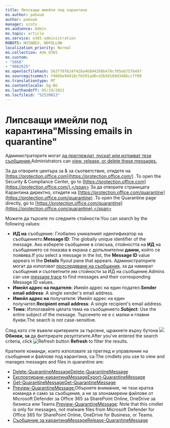 ```yaml
---
title: Липсващи имейли под карантина
ms.author: pebaum
author: pebaum
manager: scotv
ms.audience: Admin
ms.topic: article
ms.service: o365-administration
ROBOTS: NOINDEX, NOFOLLOW
localization_priority: Normal
ms.collection: Adm_O365
ms.custom:
- "5668"
- "9002625"
ms.openlocfilehash: 563f76f624f428a46894268b478cf05eb757b497
ms.sourcegitcommit: f4866e94918c7b591ad0cd3b58169d340bcc7f00
ms.translationtype: MT
ms.contentlocale: bg-BG
ms.lasthandoff: 05/19/2021
ms.locfileid: "52539813"
---
```

# <a name="missing-emails-in-quarantine"></a><span data-ttu-id="6740a-102">Липсващи имейли под карантина"</span><span class="sxs-lookup"><span data-stu-id="6740a-102">Missing emails in quarantine"</span></span>

<span data-ttu-id="6740a-103">Администраторите могат [да преглеждат, пускат или изтриват тези съобщения.](/microsoft-365/security/office-365-security/manage-quarantined-messages-and-files)</span><span class="sxs-lookup"><span data-stu-id="6740a-103">Administrators can [view, release, or delete these messages.](/microsoft-365/security/office-365-security/manage-quarantined-messages-and-files)</span></span>

<span data-ttu-id="6740a-104">За да отворите центъра за & за съответствие, отидете на [https://protection.office.com](https://protection.office.com/) .</span><span class="sxs-lookup"><span data-stu-id="6740a-104">To open the Security & Compliance Center, go to [https://protection.office.com](https://protection.office.com/).</span></span> <span data-ttu-id="6740a-105">За да отворите страницата Карантина директно, отидете на [https://protection.office.com/quarantine](https://protection.office.com/quarantine) .</span><span class="sxs-lookup"><span data-stu-id="6740a-105">To open the Quarantine page directly, go to [https://protection.office.com/quarantine](https://protection.office.com/quarantine).</span></span>  

<span data-ttu-id="6740a-106">Можете да търсите по следните стойности:</span><span class="sxs-lookup"><span data-stu-id="6740a-106">You can search by the following values:</span></span>  

- <span data-ttu-id="6740a-107">**ИД на** съобщение: Глобално уникалният идентификатор на съобщението.</span><span class="sxs-lookup"><span data-stu-id="6740a-107">**Message ID**: The globally unique identifier of the message.</span></span> <span data-ttu-id="6740a-108">Ако изберете съобщение в списъка, стойността на  **ИД**  на съобщението се показва в екрана с допълнителни  **данни,**  който се появява.</span><span class="sxs-lookup"><span data-stu-id="6740a-108">If you select a message in the list, the  **Message ID**  value appears in the  **Details**  flyout pane that appears.</span></span> <span data-ttu-id="6740a-109">Администраторите могат да използват [проследяване на съобщения,](/microsoft-365/security/office-365-security/message-trace-scc) за да намират съобщения и съответните им стойности за ИД на съобщение.</span><span class="sxs-lookup"><span data-stu-id="6740a-109">Admins can use [message trace](/microsoft-365/security/office-365-security/message-trace-scc) to find messages and their corresponding Message ID values.</span></span>
- <span data-ttu-id="6740a-110">**Имейл адрес на подателя:** Имейл адрес на един подател.</span><span class="sxs-lookup"><span data-stu-id="6740a-110">**Sender email address**: A single sender's email address.</span></span>
- <span data-ttu-id="6740a-111">**Имейл адрес на** получателя: Имейл адрес на един получател.</span><span class="sxs-lookup"><span data-stu-id="6740a-111">**Recipient email address**: A single recipient's email address.</span></span>
- <span data-ttu-id="6740a-112">**Тема:** Използвайте цялата тема на съобщението.</span><span class="sxs-lookup"><span data-stu-id="6740a-112">**Subject**: Use the entire subject of the message.</span></span> <span data-ttu-id="6740a-113">Търсенето не е с малки и главни букви.</span><span class="sxs-lookup"><span data-stu-id="6740a-113">The search is not case-sensitive.</span></span>

<span data-ttu-id="6740a-114">След като сте въвели критериите за търсене, щракнете върху бутона ![ ](/microsoft-365/media/scc-quarantine-refresh.png?view=o365-worldwide) **Обнови, за** да филтрирате резултатите.</span><span class="sxs-lookup"><span data-stu-id="6740a-114">After you've entered the search criteria, click ![Refresh button](/microsoft-365/media/scc-quarantine-refresh.png?view=o365-worldwide) **Refresh** to filter the results.</span></span>

<span data-ttu-id="6740a-115">Кратките команди, които използвате за преглед и управление на съобщения и файлове под карантина, са:</span><span class="sxs-lookup"><span data-stu-id="6740a-115">The cmdlets you use to view and manages messages and files in quarantine are:</span></span>
- [<span data-ttu-id="6740a-116">Delete-QuarantineMessage</span><span class="sxs-lookup"><span data-stu-id="6740a-116">Delete-QuarantineMessage</span></span>](/powershell/module/exchange/delete-quarantinemessage)
- [<span data-ttu-id="6740a-117">Експортиране-карантинаMessage</span><span class="sxs-lookup"><span data-stu-id="6740a-117">Export-QuarantineMessage</span></span>](/powershell/module/exchange/export-quarantinemessage)
- [<span data-ttu-id="6740a-118">Get-QuarantineMessage</span><span class="sxs-lookup"><span data-stu-id="6740a-118">Get-QuarantineMessage</span></span>](/powershell/module/exchange/get-quarantinemessage)
- <span data-ttu-id="6740a-119">[Preview-QuarantineMessage:](/powershell/module/exchange/preview-quarantinemessage)Обърнете внимание, че тази кратка команда е само за съобщения, а не за злонамерени файлове от Microsoft Defender за Office 365 за SharePoint Online, OneDrive за бизнеса или Teams.</span><span class="sxs-lookup"><span data-stu-id="6740a-119">[Preview-QuarantineMessage](/powershell/module/exchange/preview-quarantinemessage): Note that this cmdlet is only for messages, not malware files from Microsoft Defender for Office 365 for SharePoint Online, OneDrive for Business, or Teams.</span></span>
- [<span data-ttu-id="6740a-120">Съобщение за карантинаMessage</span><span class="sxs-lookup"><span data-stu-id="6740a-120">Release-QuarantineMessage</span></span>](/powershell/module/exchange/release-quarantinemessage)